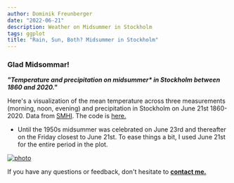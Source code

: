 ```yaml
---
author: Dominik Freunberger
date: "2022-06-21"
description: Weather on Midsummer in Stockholm
tags: ggplot
title: "Rain, Sun, Both? Midsummer in Stockholm"
---
```


### Glad Midsommar!

___"Temperature and precipitation on midsummer* in Stockholm between 1860 and 2020."___ 

Here's a visualization of the mean temperature across three measurements (morning, noon, evening) and precipitation in Stockholm on June 21st 1860-2020. Data from [SMHI](https://www.smhi.se/data). The code is [here.](https://github.com/dmnkfr/midsommar/blob/main/midsommar.R)

* Until the 1950s midsummer was celebrated on June 23rd and thereafter on the Friday closest to June 21st. To ease things a bit, I used June 21st for the entire period in the plot.

[![photo](/projects/images/glad_midsommar.png)](https://en.wikipedia.org/wiki/Midsummer#Sweden)

If you have any questions or feedback, don't hesitate to [__contact me.__](https://dmnkfr.netlify.app/)